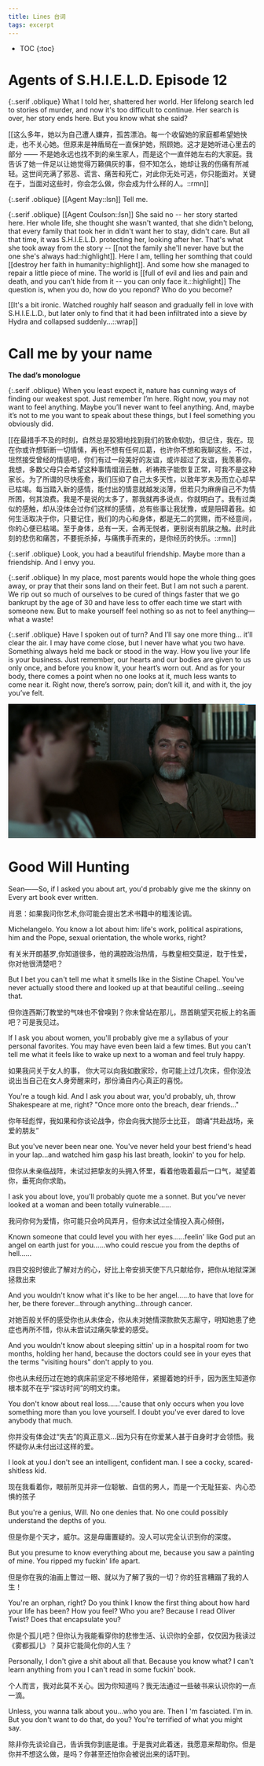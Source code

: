 ```yaml
---
title: Lines 台词
tags: excerpt
---
```


* TOC
{:toc}

# Agents of S.H.I.E.L.D. Episode 12 

{:.serif .oblique}
What I told her, shattered her world. Her lifelong search led to stories of murder, and now it's too difficult to continue. Her search is over, her story ends here. But you know what she said?

 [[这么多年，她以为自己遭人嫌弃，孤苦漂泊。每一个收留她的家庭都希望她快走，也不关心她。但原来是神盾局在一直保护她，照顾她。这才是她听进心里去的部分 —— 不是她永远也找不到的亲生家人，而是这个一直伴她左右的大家庭。我告诉了她一件足以让她觉得万籁俱灰的事，但不知怎么，她却让我的伤痛有所减轻。这世间充满了邪恶、谎言、痛苦和死亡，对此你无处可逃，你只能面对。关键在于，当面对这些时，你会怎么做，你会成为什么样的人。::rmn]]

{:.serif .oblique}
[[Agent May::lsn]] Tell me. 

{:.serif .oblique}
[[Agent Coulson::lsn]] She said no -- her story started here. Her whole life, she thought she wasn't wanted, that she didn't belong, that every family that took her in didn't want her to stay, didn't care. But all that time, it was S.H.I.E.L.D. protecting her, looking after her. That's what she took away from the story -- [[not the family she'll never have but the one she's always had::highlight]]. Here I am, telling her somthing that could [[destroy her faith in humanity::highlight]]. And some how she managed to repair a little piece of mine. The world is [[full of evil and lies and pain and death, and you can't hide from it -- you can only face it.::highlight]] The question is, when you do, how do you repond? Who do you become?

[[It's a bit ironic. Watched roughly half season and gradually fell in love with S.H.I.E.L.D., but later only to find that it had been infiltrated into a sieve by Hydra and collapsed suddenly...::wrap]]

# Call me by your name

**The dad’s monologue**

{:.serif .oblique}
When you least expect it, nature has cunning ways of finding our weakest spot. Just remember I’m here. Right now, you may not want to feel anything. Maybe you’ll never want to feel anything. And, maybe it’s not to me you want to speak about these things, but I feel something you obviously did. 

[[在最措手不及的时刻，自然总是狡猾地找到我们的致命软肋，但记住，我在。现在你或许想斩断一切情愫，再也不想有任何瓜葛，也许你不想和我聊这些，不过，坦然接受曾经的情感吧，你们有过一段美好的友谊，或许超过了友谊，我羡慕你。我想，多数父母只会希望这种事情烟消云散，祈祷孩子能恢复正常，可我不是这种家长。为了所谓的尽快痊愈，我们压抑了自己太多天性，以致年岁未及而立心却早已枯竭。每当踏入新的感情，能付出的情意就越发淡薄，但若只为麻痹自己不为情所困，何其浪费。我是不是说的太多了，那我就再多说点，你就明白了。我有过类似的感触，却从没体会过你们这样的感情，总有些事让我犹豫，或是阻碍着我。如何生活取决于你，只要记住，我们的内心和身体，都是无二的赏赐，而不经意间，你的心便已枯竭。至于身体，总有一天，会再无悦者，更别说有肌肤之触。此时此刻的悲伤和痛苦，不要扼杀掉，与痛携手而来的，是你经历的快乐。::rmn]]

{:.serif .oblique}
Look, you had a beautiful friendship. Maybe more than a friendship. And I envy you.

{:.serif .oblique}
In my place, most parents would hope the whole thing goes away, or pray that their sons land on their feet. But I am not such a parent. We rip out so much of ourselves to be cured of things faster that we go bankrupt by the age of 30 and have less to offer each time we start with someone new. But to make yourself feel nothing so as not to feel anything—what a waste!

{:.serif .oblique}
Have I spoken out of turn? And I’ll say one more thing… it’ll clear the air. I may have come close, but I never have what you two have. Something always held me back or stood in the way. How you live your life is your business. Just remember, our hearts and our bodies are given to us only once, and before you know it, your heart’s worn out. And as for your body, there comes a point when no one looks at it, much less wants to come near it. Right now, there’s sorrow, pain; don’t kill it, and with it, the joy you’ve felt.

![cmbyn](../assets/inserts/230225cmbyn.png)

# Good Will Hunting


Sean——So, if I asked you about art, you'd probably give me the skinny on Every art book ever written.

肖恩：如果我问你艺术,你可能会提出艺术书籍中的粗浅论调。

Michelangelo. You know a lot about him: life's work, political aspirations, him and the Pope, sexual orientation, the whole works, right?

有关米开朗基罗,你知道很多，他的满腔政治热情，与教皇相交莫逆，耽于性爱，你对他很清楚吧？

But I bet you can't tell me what it smells like in the Sistine Chapel. You've never actually stood there and looked up at that beautiful ceiling…seeing that.

但你连西斯汀教堂的气味也不曾嗅到？你未曾站在那儿，昂首眺望天花板上的名画吧？可是我见过。

If I ask you about women, you'll probably give me a syllabus of your personal favorites. You may have even been laid a few times. But you can't tell me what it feels like to wake up next to a woman and feel truly happy.

如果我问关于女人的事， 你大可以向我如数家珍，你可能上过几次床，但你没法说出当自己在女人身旁醒来时，那份涌自内心真正的喜悦。

You're a tough kid. And I ask you about war, you'd probably, uh, throw Shakespeare at me, right? "Once more onto the breach, dear friends…"

你年轻彪悍，我如果和你谈论战争，你会向我大抛莎士比亚， 朗诵“共赴战场，亲爱的朋友”

But you've never been near one. You've never held your best friend's head in your lap…and watched him gasp his last breath, lookin' to you for help.

但你从未亲临战阵，未试过把挚友的头拥入怀里，看着他吸着最后一口气，凝望着你，垂死向你求助。

I ask you about love, you'll probably quote me a sonnet. But you've never looked at a woman and been totally vulnerable……

我问你何为爱情，你可能只会吟风弄月，但你未试过全情投入真心倾倒，

Known someone that could level you with her eyes……feelin' like God put an angel on earth just for you……who could rescue you from the depths of hell……

四目交投时彼此了解对方的心，好比上帝安排天使下凡只献给你，把你从地狱深渊拯救出来

And you wouldn't know what it's like to be her angel……to have that love for her, be there forever…through anything…through cancer.

对她百般关怀的感受你也从未体会，你从未对她情深款款矢志厮守，明知她患了绝症也再所不惜，你从未尝试过痛失挚爱的感受。

And you wouldn't know about sleeping sittin' up in a hospital room for two months, holding her hand, because the doctors could see in your eyes that the terms "visiting hours" don't apply to you.

你也从未经历过在她的病床前坚定不移地陪伴，紧握着她的纤手，因为医生知道你根本就不在乎“探访时间”的明文约束。

You don't know about real loss……'cause that only occurs when you love something more than you love yourself. I doubt you've ever dared to love anybody that much.

你并没有体会过“失去”的真正意义...因为只有在你爱某人甚于自身时才会领悟。我怀疑你从未付出过这样的爱。

I look at you.I don't see an intelligent, confident man. I see a cocky, scared-shitless kid.

现在我看着你，眼前所见并非一位聪敏、自信的男人，而是一个无耻狂妄、内心恐惧的孩子

But you're a genius, Will. No one denies that. No one could possibly understand the depths of you.

但是你是个天才，威尔。这是毋庸置疑的。没人可以完全认识到你的深度。

But you presume to know everything about me, because you saw a painting of mine. You ripped my fuckin' life apart.

但是你在我的油画上瞥过一眼、就以为了解了我的一切？你的狂言糟蹋了我的人生！

You're an orphan, right? Do you think I know the first thing about how hard your life has been? How you feel? Who you are? Because I read Oliver Twist? Does that encapsulate you?

你是个孤儿吧？但你认为我能看穿你的悲惨生活、认识你的全部，仅仅因为我读过《雾都孤儿》？莫非它能简化你的人生？

Personally, I don't give a shit about all that. Because you know what? I can't learn anything from you I can't read in some fuckin' book.

个人而言，我对此莫不关心。因为你知道吗？我无法通过一些破书来认识你的一点一滴。

Unless, you wanna talk about you…who you are. Then I 'm fasciated. I'm in. But you don't want to do that, do you? You're terrified of what you might say.

除非你先谈论自己，告诉我你到底是谁。于是我对此着迷，我愿意来帮助你。但是你并不想这么做，是吗？你甚至还怕你会被说出来的话吓到。